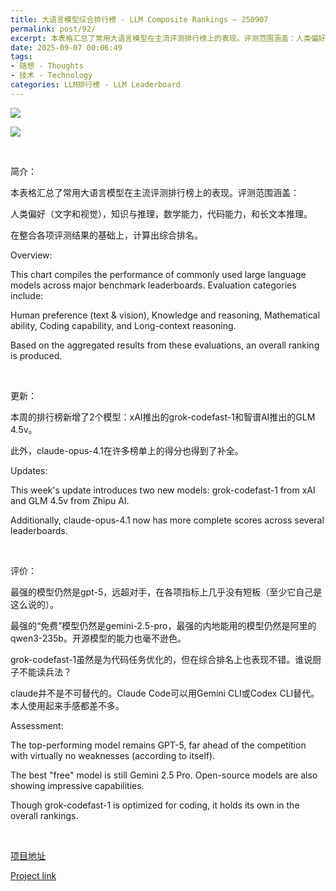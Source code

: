 ```yaml
---
title: 大语言模型综合排行榜 - LLM Composite Rankings – 250907
permalink: post/92/
excerpt: 本表格汇总了常用大语言模型在主流评测排行榜上的表现。评测范围涵盖：人类偏好（文字和视觉），知识与推理，数学能力，代码能力，和长文本推理。在整合各项评测结果的基础上，计算出综合排名。<br>This chart compiles the performance of commonly used large language models across major benchmark leaderboards. Evaluation categories include：Human preference (text & vision), Knowledge and reasoning, Mathematical ability, Coding capability, and Long-context reasoning. Based on the aggregated results from these evaluations, an overall ranking is produced.
date: 2025-09-07 00:06:49
tags: 
- 随想 - Thoughts
- 技术 - Technology
categories: LLM排行榜 - LLM Leaderboard
---
```


![](zh.png)

![](en.png)

<br>

简介：

本表格汇总了常用大语言模型在主流评测排行榜上的表现。评测范围涵盖：

人类偏好（文字和视觉），知识与推理，数学能力，代码能力，和长文本推理。

在整合各项评测结果的基础上，计算出综合排名。

Overview:

This chart compiles the performance of commonly used large language models across major benchmark leaderboards. Evaluation categories include:

Human preference (text & vision), Knowledge and reasoning, Mathematical ability, Coding capability, and Long-context reasoning.

Based on the aggregated results from these evaluations, an overall ranking is produced.

<br>

更新：

本周的排行榜新增了2个模型：xAI推出的grok-codefast-1和智谱AI推出的GLM 4.5v。

此外，claude-opus-4.1在许多榜单上的得分也得到了补全。

Updates:

This week's update introduces two new models: grok-codefast-1 from xAI and GLM 4.5v from Zhipu AI.

Additionally, claude-opus-4.1 now has more complete scores across several leaderboards.

<br>

评价：

最强的模型仍然是gpt-5，远超对手，在各项指标上几乎没有短板（至少它自己是这么说的）。

最强的“免费”模型仍然是gemini-2.5-pro，最强的内地能用的模型仍然是阿里的qwen3-235b。开源模型的能力也毫不逊色。

grok-codefast-1虽然是为代码任务优化的，但在综合排名上也表现不错。谁说厨子不能读兵法？

claude并不是不可替代的。Claude Code可以用Gemini CLI或Codex CLI替代。本人使用起来手感都差不多。

Assessment:

The top-performing model remains GPT-5, far ahead of the competition with virtually no weaknesses (according to itself).

The best "free" model is still Gemini 2.5 Pro. Open-source models are also showing impressive capabilities.

Though grok-codefast-1 is optimized for coding, it holds its own in the overall rankings. 

<br>

[项目地址](https://github.com/Tennisatw/LLM-Leaderboard)

[Project link](https://github.com/Tennisatw/LLM-Leaderboard)
